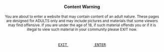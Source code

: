 <div align="center"><b>
Content Warning
</b>

<br>
<br>
<sub>
You are about to enter a website that may contain content of an adult nature.
These pages are designed for ADULTS only and may include pictures and materials
that some viewers may find offensive. If you are under the age of 18, if such
material offends you or if it is illegal to view such material in your community
please EXIT now.
</sub>

<br>
<br>

<a href="https://github.com/HiteshXd/Anime"> `EXIT` </a>ㅤㅤㅤ
ㅤㅤㅤ<a href="https://github.com/HiteshXd/Anime/tree/main/Anime%20%26%20Manga/Warning"> `ENTER` </a>
